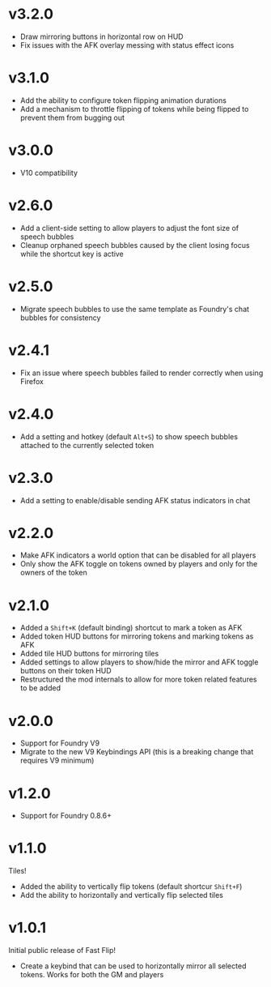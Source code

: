 # v3.2.0

- Draw mirroring buttons in horizontal row on HUD
- Fix issues with the AFK overlay messing with status effect icons

# v3.1.0

- Add the ability to configure token flipping animation durations
- Add a mechanism to throttle flipping of tokens while being flipped to prevent
  them from bugging out

# v3.0.0

- V10 compatibility

# v2.6.0

- Add a client-side setting to allow players to adjust the font size of speech
  bubbles
- Cleanup orphaned speech bubbles caused by the client losing focus while the
  shortcut key is active

# v2.5.0

- Migrate speech bubbles to use the same template as Foundry's chat bubbles for
  consistency

# v2.4.1

- Fix an issue where speech bubbles failed to render correctly when using
  Firefox

# v2.4.0

- Add a setting and hotkey (default `Alt+S`) to show speech bubbles attached to
  the currently selected token

# v2.3.0

- Add a setting to enable/disable sending AFK status indicators in chat

# v2.2.0

- Make AFK indicators a world option that can be disabled for all players
- Only show the AFK toggle on tokens owned by players and only for the owners of
  the token

# v2.1.0

- Added a `Shift+K` (default binding) shortcut to mark a token as AFK
- Added token HUD buttons for mirroring tokens and marking tokens as AFK
- Added tile HUD buttons for mirroring tiles
- Added settings to allow players to show/hide the mirror and AFK toggle buttons
  on their token HUD
- Restructured the mod internals to allow for more token related features to be
  added

# v2.0.0

- Support for Foundry V9
- Migrate to the new V9 Keybindings API (this is a breaking change that requires
  V9 minimum)

# v1.2.0

- Support for Foundry 0.8.6+

# v1.1.0

Tiles!

- Added the ability to vertically flip tokens (default shortcur `Shift+F`)
- Add the ability to horizontally and vertically flip selected tiles

# v1.0.1

Initial public release of Fast Flip!

- Create a keybind that can be used to horizontally mirror all selected tokens.
  Works for both the GM and players
